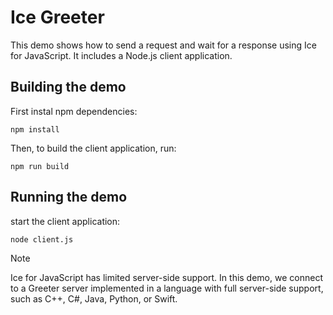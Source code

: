# Ice Greeter

This demo shows how to send a request and wait for a response using Ice for JavaScript. It includes a Node.js client
application.

## Building the demo

First instal npm dependencies:

```shell
npm install
```

Then, to build the client application, run:

```shell
npm run build
```

## Running the demo

start the client application:

```shell
node client.js
```

> [!NOTE]
> Ice for JavaScript has limited server-side support. In this demo, we connect to a Greeter server implemented in a
> language with full server-side support, such as C++, C#, Java, Python, or Swift.
